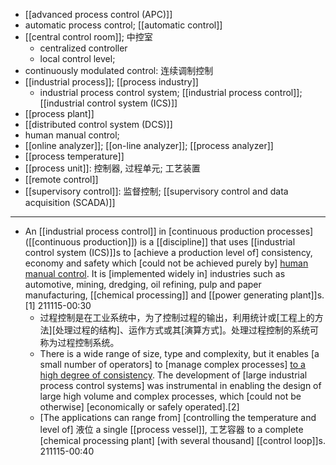 - [[advanced process control (APC)]]
- automatic process control; [[automatic control]]
- [[central control room]]; 中控室
    - centralized controller
    - local control level; 
- continuously modulated control: 连续调制控制
- [[industrial process]]; [[process industry]]
    - industrial process control system; [[industrial process control]]; [[industrial control system (ICS)]]
- [[process plant]]
- [[distributed control system (DCS)]]
- human manual control;
- [[online analyzer]]; [[on-line analyzer]]; [[process analyzer]]
- [[process temperature]]
- [[process unit]]: 控制器, 过程单元; 工艺装置
- [[remote control]]
- [[supervisory control]]: 监督控制; [[supervisory control and data acquisition (SCADA)]]
- ---
- An [[industrial process control]] in [continuous production processes]([[continuous production]]) is a [[discipline]] that uses [[industrial control system (ICS)]]s to [achieve a production level of] consistency, economy and safety which [could not be achieved purely by] [human manual control](((3KVbVs8Tq))). It is [implemented widely in] industries such as automotive, mining, dredging, oil refining, pulp and paper manufacturing, [[chemical processing]] and [[power generating plant]]s.[1]
211115-00:30
    - 过程控制是在工业系统中，为了控制过程的输出，利用统计或[工程上的方法][处理过程的结构]、运作方式或其[演算方式]。处理过程控制的系统可称为过程控制系统。
    - There is a wide range of size, type and complexity, but it enables [a small number of operators] to [manage complex processes] [to a high degree of consistency]([[consistency]]). The development of [large industrial process control systems] was instrumental in enabling the design of large high volume and complex processes, which [could not be otherwise] [economically or safely operated].[2]
    - [The applications can range from] [controlling the temperature and level of] 液位 a single [[process vessel]], 工艺容器 to a complete [chemical processing plant] [with several thousand] [[control loop]]s.
211115-00:40
